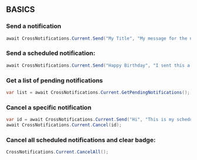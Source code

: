 ## BASICS

### Send a notification

```csharp
await CrossNotifications.Current.Send("My Title", "My message for the notification");
```

### Send a scheduled notification:

```csharp
await CrossNotifications.Current.Send("Happy Birthday", "I sent this a long time ago", when = TimeSpan.FromDays(50));
```

### Get a list of pending notifications

```csharp
var list = await CrossNotifications.Current.GetPendingNotifications();
```

### Cancel a specific notification
```csharp
var id = await CrossNotifications.Current.Send("Hi", "This is my scheduled notification", when = TimeSpan.FromDays(1));
await CrossNotifications.Current.Cancel(id);
```

### Cancel all scheduled notifications and clear badge:

```csharp
CrossNotifications.Current.CancelAll();
```
